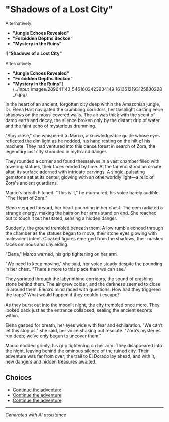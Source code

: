 # **"Shadows of a Lost City"**

Alternatively:

- **"Jungle Echoes Revealed"**
- **"Forbidden Depths Beckon"**
 -  **"Mystery in the Ruins"**

![**"Shadows of a Lost City"**

Alternatively:

- **"Jungle Echoes Revealed"**
- **"Forbidden Depths Beckon"**
 -  **"Mystery in the Ruins"**](../input_images/289641143_5461602423934149_1613512193125880228_n.jpg)

In the heart of an ancient, forgotten city deep within the Amazonian jungle, Dr. Elena Hart navigated the crumbling corridors, her flashlight casting eerie shadows on the moss-covered walls. The air was thick with the scent of damp earth and decay, the silence broken only by the distant drip of water and the faint echo of mysterious drumming.

"Stay close," she whispered to Marco, a knowledgeable guide whose eyes reflected the dim light as he nodded, his hand resting on the hilt of his machete. They had ventured into this dense forest in search of Zora, the legendary lost city shrouded in myth and danger.

They rounded a corner and found themselves in a vast chamber filled with towering statues, their faces eroded by time. At the far end stood an ornate altar, its surface adorned with intricate carvings. A single, pulsating gemstone sat at its center, glowing with an otherworldly light—a relic of Zora's ancient guardians.

Marco's breath hitched. "This is it," he murmured, his voice barely audible. "The Heart of Zora."

Elena stepped forward, her heart pounding in her chest. The gem radiated a strange energy, making the hairs on her arms stand on end. She reached out to touch it but hesitated, sensing a hidden danger.

Suddenly, the ground trembled beneath them. A low rumble echoed through the chamber as the statues began to move, their stone eyes glowing with malevolent intent. Cloaked figures emerged from the shadows, their masked faces ominous and unyielding.

"Elena," Marco warned, his grip tightening on her arm.

"We need to keep moving," she said, her voice steady despite the pounding in her chest. "There's more to this place than we can see."

They sprinted through the labyrinthine corridors, the sound of crashing stone behind them. The air grew colder, and the darkness seemed to close in around them. Elena’s mind raced with questions: How had they triggered the traps? What would happen if they couldn't escape?

As they burst out into the moonlit night, the city trembled once more. They looked back just as the entrance collapsed, sealing the ancient secrets within.

Elena gasped for breath, her eyes wide with fear and exhilaration. "We can’t let this stop us," she said, her voice shaking but resolute. "Zora’s mysteries run deep; we’ve only begun to uncover them."

Marco nodded grimly, his grip tightening on her arm. They disappeared into the night, leaving behind the ominous silence of the ruined city. Their adventure was far from over; the trail to El Dorado lay ahead, and with it, new dangers and hidden treasures awaited.


## Choices

* [Continue the adventure](./B01N78T9F9.01._SCLZZZZZZZ_SX500_.md)
* [Continue the adventure](./20221013_140630.md)
* [Continue the adventure](./B0BW23BXYN.01.S001.LXXXXXXX.md)


---
*Generated with AI assistance*
